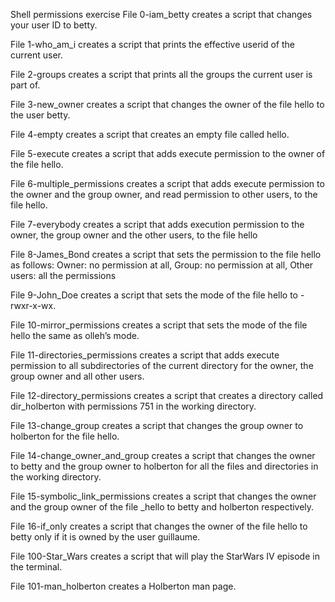 Shell permissions exercise
File 0-iam_betty creates a script that changes your user ID to betty.

File 1-who_am_i creates a script that prints the effective userid of the current user.

File 2-groups creates a script that prints all the groups the current user is part of.

File 3-new_owner creates a script that changes the owner of the file hello to the user betty.

File 4-empty creates a script that creates an empty file called hello.

File 5-execute creates a script that adds execute permission to the owner of the file hello.

File 6-multiple_permissions creates a script that adds execute permission to the owner and the group owner, and read permission to other users, to the file hello.

File 7-everybody creates a script that adds execution permission to the owner, the group owner and the other users, to the file hello

File 8-James_Bond creates a script that sets the permission to the file hello as follows: Owner: no permission at all, Group: no permission at all, Other users: all the permissions

File 9-John_Doe creates a script that sets the mode of the file hello to -rwxr-x-wx.

File 10-mirror_permissions creates a script that sets the mode of the file hello the same as olleh’s mode.

File 11-directories_permissions creates a script that adds execute permission to all subdirectories of the current directory for the owner, the group owner and all other users.

File 12-directory_permissions creates a script that creates a directory called dir_holberton with permissions 751 in the working directory.

File 13-change_group creates a script that changes the group owner to holberton for the file hello.

File 14-change_owner_and_group creates a script that changes the owner to betty and the group owner to holberton for all the files and directories in the working directory.

File 15-symbolic_link_permissions creates a script that changes the owner and the group owner of the file _hello to betty and holberton respectively.

File 16-if_only creates a script that changes the owner of the file hello to betty only if it is owned by the user guillaume.

File 100-Star_Wars creates a script that will play the StarWars IV episode in the terminal.

File 101-man_holberton creates a Holberton man page.
